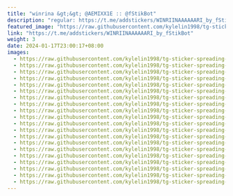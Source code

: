 ```yaml
---
title: "winrina &gt;&gt; @AEMIXX1E :: @fStikBot"
description: "regular: https://t.me/addstickers/WINRIINAAAAAARI_by_fStikBot"
featured_image: "https://raw.githubusercontent.com/kylelin1998/tg-sticker-spreading-worldwide-images/main/img/369d5824-b9aa-429f-b82e-a36d4cd800f0.jpg"
link: "https://t.me/addstickers/WINRIINAAAAAARI_by_fStikBot"
weight: 3
date: 2024-01-17T23:00:17+08:00
images:
  - https://raw.githubusercontent.com/kylelin1998/tg-sticker-spreading-worldwide-images/main/img/369d5824-b9aa-429f-b82e-a36d4cd800f0.jpg
  - https://raw.githubusercontent.com/kylelin1998/tg-sticker-spreading-worldwide-images/main/img/e68c6f0b-5d7d-4402-8f31-506cd90ec86a.jpg
  - https://raw.githubusercontent.com/kylelin1998/tg-sticker-spreading-worldwide-images/main/img/6100a5b2-9aed-46cb-a38a-6fd5ba05b1db.jpg
  - https://raw.githubusercontent.com/kylelin1998/tg-sticker-spreading-worldwide-images/main/img/313165f7-908f-4db2-a2b2-7d053f8aa32f.jpg
  - https://raw.githubusercontent.com/kylelin1998/tg-sticker-spreading-worldwide-images/main/img/5602fdcd-e569-4598-87b5-861a70412e86.jpg
  - https://raw.githubusercontent.com/kylelin1998/tg-sticker-spreading-worldwide-images/main/img/76780380-924f-4f3d-91c5-2a0033f1e428.jpg
  - https://raw.githubusercontent.com/kylelin1998/tg-sticker-spreading-worldwide-images/main/img/a4f11f7f-b17f-4c06-9e06-cbcfa5f9665c.jpg
  - https://raw.githubusercontent.com/kylelin1998/tg-sticker-spreading-worldwide-images/main/img/080f58b4-70f8-4c44-9492-83fcc64934fc.jpg
  - https://raw.githubusercontent.com/kylelin1998/tg-sticker-spreading-worldwide-images/main/img/0f5fb139-165b-4c31-8c3e-871834d702ee.jpg
  - https://raw.githubusercontent.com/kylelin1998/tg-sticker-spreading-worldwide-images/main/img/dbf9a533-2a61-444f-82ee-4359434a2718.jpg
  - https://raw.githubusercontent.com/kylelin1998/tg-sticker-spreading-worldwide-images/main/img/4c342670-3c87-4de1-a17d-bdb419691d4e.jpg
  - https://raw.githubusercontent.com/kylelin1998/tg-sticker-spreading-worldwide-images/main/img/d4cfb9c6-b16d-4858-9c92-f8240b0a19fa.jpg
  - https://raw.githubusercontent.com/kylelin1998/tg-sticker-spreading-worldwide-images/main/img/1d22ffd8-b160-488f-a4ca-faf9b73a713e.jpg
  - https://raw.githubusercontent.com/kylelin1998/tg-sticker-spreading-worldwide-images/main/img/6c64fde5-1c22-44fc-926b-3a25dcc4f1fb.jpg
  - https://raw.githubusercontent.com/kylelin1998/tg-sticker-spreading-worldwide-images/main/img/95b6e872-4088-443c-bb23-30b1c2f72e9e.jpg
  - https://raw.githubusercontent.com/kylelin1998/tg-sticker-spreading-worldwide-images/main/img/9392ab46-9efd-49e6-b355-87c7f39137e4.jpg
  - https://raw.githubusercontent.com/kylelin1998/tg-sticker-spreading-worldwide-images/main/img/dc193df7-d010-443d-8153-d2e54a046c4b.jpg
  - https://raw.githubusercontent.com/kylelin1998/tg-sticker-spreading-worldwide-images/main/img/2fd6f74a-6d62-4acc-9296-cc55a833ced4.jpg
  - https://raw.githubusercontent.com/kylelin1998/tg-sticker-spreading-worldwide-images/main/img/8991da17-2bf2-43db-abd3-cbc060300261.jpg
  - https://raw.githubusercontent.com/kylelin1998/tg-sticker-spreading-worldwide-images/main/img/2e09cce4-1e14-42ee-8348-34d68b071bed.jpg
---
```

